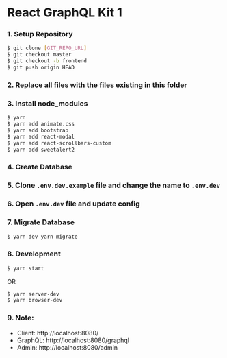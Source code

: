 # React GraphQL Kit 1

### 1. Setup Repository
```bash
$ git clone [GIT_REPO_URL]
$ git checkout master
$ git checkout -b frontend
$ git push origin HEAD
```

### 2. Replace all files with the files existing in this folder

### 3. Install node_modules
```bash
$ yarn
$ yarn add animate.css
$ yarn add bootstrap
$ yarn add react-modal
$ yarn add react-scrollbars-custom
$ yarn add sweetalert2
```

### 4. Create Database

### 5. Clone `.env.dev.example` file and change the name to `.env.dev`

### 6. Open `.env.dev` file and update config

### 7. Migrate Database
```bash
$ yarn dev yarn migrate
```

### 8. Development
```bash
$ yarn start
```
OR
```bash
$ yarn server-dev
$ yarn browser-dev
```

### 9. Note:
- Client: http://localhost:8080/
- GraphQL: http://localhost:8080/graphql
- Admin: http://localhost:8080/admin
